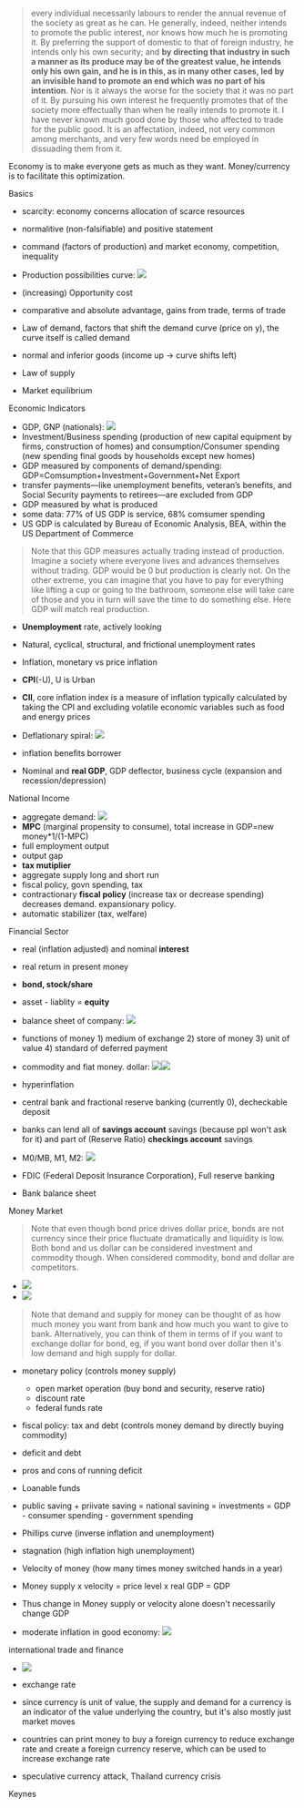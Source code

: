 > every individual necessarily labours to render the annual revenue of the society as great as he can. He generally, indeed, neither intends to promote the public interest, nor knows how much he is promoting it. By preferring the support of domestic to that of foreign industry, he intends only his own security; and **by directing that industry in such a manner as its produce may be of the greatest value, he intends only his own gain, and he is in this, as in many other cases, led by an invisible hand to promote an end which was no part of his intention**. Nor is it always the worse for the society that it was no part of it. By pursuing his own interest he frequently promotes that of the society more effectually than when he really intends to promote it. I have never known much good done by those who affected to trade for the public good. It is an affectation, indeed, not very common among merchants, and very few words need be employed in dissuading them from it.

Economy is to make everyone gets as much as they want. Money/currency is to facilitate this optimization.

Basics
- scarcity: economy concerns allocation of scarce resources 
- normalitive (non-falsifiable) and positive statement
- command (factors of production) and market economy, competition, inequality

- Production possibilities curve: ![](/images/PPF.png)
- (increasing) Opportunity cost
- comparative and absolute advantage, gains from trade, terms of trade

- Law of demand, factors that shift the demand curve (price on y), the curve itself is called demand
- normal and inferior goods (income up -> curve shifts left)
- Law of supply
- Market equilibrium

Economic Indicators
- GDP, GNP (nationals): ![](/images/gdp-circular-flow.png)
- Investment/Business spending (production of new capital equipment by firms, construction of homes) and consumption/Consumer spending (new spending final goods by households except new homes)
- GDP measured by components of demand/spending: GDP=Comsumption+Investment+Government+Net Export
- transfer payments—like unemployment benefits, veteran’s benefits, and Social Security payments to retirees—are excluded from GDP
- GDP measured by what is produced
- some data: 77% of US GDP is service, 68% comsumer spending
- US GDP is calculated by Bureau of Economic Analysis, BEA, within the US Department of Commerce
> Note that this GDP measures actually trading instead of production. Imagine a society where everyone lives and advances themselves without trading. GDP would be 0 but production is clearly not. On the other extreme, you can imagine that you have to pay for everything like lifting a cup or going to the bathroom, someone else will take care of those and you in turn will save the time to do something else. Here GDP will match real production. 

- **Unemployment** rate, actively looking
- Natural, cyclical, structural, and frictional unemployment rates

- Inflation, monetary vs price inflation
- **CPI**(-U), U is Urban
- **CII**, core inflation index is a measure of inflation typically calculated by taking the CPI and excluding volatile economic variables such as food and energy prices
- Deflationary spiral: ![](/images/deflation.png)
- inflation benefits borrower
- Nominal and **real GDP**, GDP deflector, business cycle (expansion and recession/depression)

National Income
- aggregate demand: ![](/images/aggregate-demand.png)
- **MPC** (marginal propensity to consume), total increase in GDP=new money*1/(1-MPC)
- full employment output
- output gap
- **tax mutiplier**
- aggregate supply long and short run
- fiscal policy, govn spending, tax
- contractionary **fiscal policy** (increase tax or decrease spending) decreases demand. expansionary policy. 
- automatic stabilizer (tax, welfare)

Financial Sector
- real (inflation adjusted) and nominal **interest**
- real return in present money

- **bond, stock/share**
- asset - liablity = **equity**
- balance sheet of company: ![](/images/balance-sheet.png)

- functions of money 1) medium of exchange 2) store of money 3) unit of value 4) standard of deferred payment
- commodity and fiat money. dollar: ![](/images/usd-1.png)![](/images/usd-2.png)
- hyperinflation

- central bank and fractional reserve banking (currently 0), decheckable deposit
- banks can lend all of **savings account** savings (because ppl won't ask for it) and part of (Reserve Ratio) **checkings account** savings
- M0/MB, M1, M2: ![](/images/m1.png)
- FDIC (Federal Deposit Insurance Corporation), Full reserve banking
- Bank balance sheet

Money Market
> Note that even though bond price drives dollar price, bonds are not currency since their price fluctuate dramatically and liquidity is low. Both bond and us dollar can be considered investment and commodity though. When considered commodity, bond and dollar are competitors.
- ![](/images/money-market.png)
- ![](/images/influence-of-money-market.png)
> Note that demand and supply for money can be thought of as how much money you want from bank and how much you want to give to bank. Alternatively, you can think of them in terms of if you want to exchange dollar for bond, eg, if you want bond over dollar then it's low demand and high supply for dollar.
- monetary policy (controls money supply)
    - open market operation (buy bond and security, reserve ratio)
    - discount rate
    - federal funds rate
- fiscal policy: tax and debt (controls money demand by directly buying commodity)
- deficit and debt
- pros and cons of running deficit

- Loanable funds
- public saving + priivate saving = national savining = investments = GDP - consumer spending - government spending

- Phillips curve (inverse inflation and unemployment)
- stagnation (high inflation high unemployment)

- Velocity of money (how many times money switched hands in a year)
- Money supply x velocity = price level x real GDP = GDP
- Thus change in Money supply or velocity alone doesn't necessarily change GDP

- moderate inflation in good economy: ![](/images/good-economy-cycle.png)

international trade and finance
- ![](/images/balance-of-payments.png)

- exchange rate
- since currency is unit of value, the supply and demand for a currency is an indicator of the value underlying the country, but it's also mostly just market moves
- countries can print money to buy a foreign currency to reduce exchange rate and create a foreign currency reserve, which can be used to increase exchange rate
- speculative currency attack, Thailand currency crisis

Keynes
